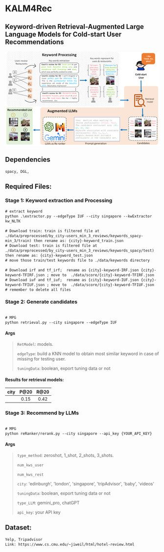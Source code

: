 # KALM4Rec
## Keyword-driven Retrieval-Augmented Large Language Models for Cold-start User Recommendations 
<p align="center">
<img src="./imgs/pipeline.png" alt="ALM4Res" />
</p>

## Dependencies
```
spacy, DGL, 
```
##  Required Files:

### Stage 1: Keyword extraction and Processing
```
# extract keyword
python .\extractor.py --edgeType IUF --city singapore --kwExtractor kw_NLTK

# Download train: train is filtered file at ./data/preprocessed/by_city-users_min_3_reviews/keywords_spacy-min_3/train) then rename as: {city}-keyword_train.json
# Download test: train is filtered file at ./data/preprocessed/by_city-users_min_3_reviews/keywords_spacy/test) then rename as: {city}-keyword_test.json
# move those train/test keywords file to ./data/keywords directory

# Download irf and tf_irf;  rename as {city}-keyword-IRF.json {city}-keyword-TFIRF.json ; move to  ./data/score/{city}-keyword-TFIRF.json
# Download iuf and tf_iuf;  rename as {city}-keyword-IUF.json {city}-keyword-TFIUF.json ; move to  ./data/score/{city}-keyword-TFIUF.json
# remember to delete all files 
```

### Stage 2: Generate candidates

```

# MPG
python retrieval.py --city singapore --edgeType IUF

```

#### Args
> `RetModel`: models.
>
> `edgeType`: build a KNN model to obtain most similar keyword in case of missing for testing user.
>
> `tuningData`: boolean, export tuning data or not


#### Results for retrieval models:
| city      | P@20        | R@20          |
| :----:    |    :----:   |    :----:     |
| 		    | 0.15        |   0.42        |

### Stage 3: Recommend by LLMs
```

# MPG
python reRanker/rerank.py --city singapore --api_key {YOUR_API_KEY}

```

#### Args
> `type_method`: zeroshot, 1_shot, 2_shots, 3_shots.
>
> `num_kws_user`
>
> `num_kws_rest`
>
> `city`: 'edinburgh', 'london', 'singapore', 'tripAdvisor', 'baby', 'videos'
>
> `tuningData`: boolean, export tuning data or not
>
> `type_LLM`: gemini_pro, chatGPT
>
> `api_key`: your API key


## Dataset:
```
Yelp, Tripadvisor
Link: https://www.cs.cmu.edu/~jiweil/html/hotel-review.html
```
